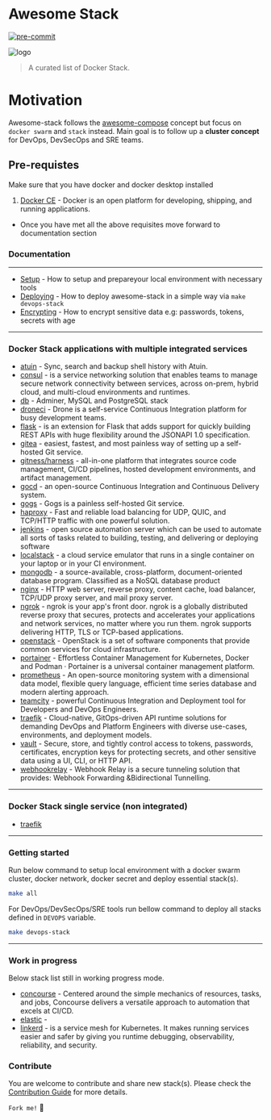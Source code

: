 # Awesome Stack

[![pre-commit](https://img.shields.io/badge/pre--commit-enabled-brightgreen?logo=pre-commit)](https://github.com/pre-commit/pre-commit)

![logo](awesome_stack.png)

> A curated list of Docker Stack.

# Motivation

Awesome-stack follows the [awesome-compose](https://github.com/docker/awesome-compose) concept but focus on `docker swarm` and `stack` instead. Main goal is to follow up a **cluster concept** for DevOps, DevSecOps and SRE teams.

## Pre-requistes

Make sure that you have docker and docker desktop installed

1. [Docker CE](https://docs.docker.com/get-started/get-docker/) - Docker is an open platform for developing, shipping, and running applications.

* Once you have met all the above requisites move forward to documentation section

### Documentation

---

- [Setup](docs/setup.md) - How to setup and prepareyour local environment with necessary tools
- [Deploying](docs/deploy.md) - How to deploy awesome-stack in a simple way via `make devops-stack`
- [Encrypting](docs/age.md) - How to encrypt sensitive data e.g: passwords, tokens, secrets with age

---

### Docker Stack applications with multiple integrated services

- [atuin](atuin) - Sync, search and backup shell history with Atuin.
- [consul](consul) - is a service networking solution that enables teams to manage secure network connectivity between services, across on-prem, hybrid cloud, and multi-cloud environments and runtimes.
- [db](db) - Adminer, MySQL and PostgreSQL stack
- [droneci](droneci) - Drone is a self-service Continuous Integration platform for busy development teams.
- [flask](flask) -  is an extension for Flask that adds support for quickly building REST APIs with huge flexibility around the JSONAPI 1.0 specification.
- [gitea](gitea) - easiest, fastest, and most painless way of setting up a self-hosted Git service.
- [gitness/harness](harness) - all-in-one platform that integrates source code management, CI/CD pipelines, hosted development environments, and artifact management.
- [gocd](gocd) - an open-source Continuous Integration and Continuous Delivery system.
- [gogs](gogs) - Gogs is a painless self-hosted Git service.
- [haproxy](haproxy) - Fast and reliable load balancing for UDP, QUIC, and TCP/HTTP traffic with one powerful solution.
- [jenkins](jenkins) - open source automation server which can be used to automate all sorts of tasks related to building, testing, and delivering or deploying software
- [localstack](localstack) - a cloud service emulator that runs in a single container on your laptop or in your CI environment.
- [mongodb](mongodb) - a source-available, cross-platform, document-oriented database program. Classified as a NoSQL database product
- [nginx](nginx) - HTTP web server, reverse proxy, content cache, load balancer, TCP/UDP proxy server, and mail proxy server.
- [ngrok](ngrok) - ngrok is your app's front door. ngrok is a globally distributed 
reverse proxy
 that secures, protects and accelerates your applications and network services, no matter where you run them. ngrok supports delivering HTTP, TLS or TCP-based applications.
- [openstack](openstack) - OpenStack is a set of software components that provide common services for cloud infrastructure.
- [portainer](portainer) - Effortless Container Management for Kubernetes, Docker and Podman · Portainer is a universal container management platform.
- [prometheus](prometheus) - An open-source monitoring system with a dimensional data model, flexible query language, efficient time series database and modern alerting approach.
- [teamcity](teamcity) - powerful Continuous Integration and Deployment tool for Developers and DevOps Engineers.
- [traefik](traefik) - Cloud-native, GitOps-driven API runtime solutions for demanding DevOps and Platform Engineers with diverse use-cases, environments, and deployment models.
- [vault](vault) - Secure, store, and tightly control access to tokens, passwords, certificates, encryption keys for protecting secrets, and other sensitive data using a UI, CLI, or HTTP API.
- [webhookrelay](webhookrelay) - Webhook Relay is a secure tunneling solution that provides: Webhook Forwarding &Bidirectional Tunnelling.

---

### Docker Stack single service (non integrated)

- [traefik](traefik)

---

### Getting started

Run below command to setup local environment with a docker swarm cluster, docker network, docker secret and deploy essential stack(s).

```sh
make all
```

For DevOps/DevSecOps/SRE tools run bellow command to deploy all stacks defined in `DEVOPS` variable.

```sh
make devops-stack
```

---

### Work in progress

Below stack list still in working progress mode.

- [concourse](concurse) - Centered around the simple mechanics of resources, tasks, and jobs, Concourse delivers a versatile approach to automation that excels at CI/CD.
- [elastic](elastic) - 
- [linkerd](linkerd) - is a service mesh for Kubernetes. It makes running services easier and safer by giving you runtime debugging, observability, reliability, and security.

### Contribute

You are welcome to contribute and share new stack(s). Please check the [Contribution Guide](CONTRIBUTE.md) for more details.

`Fork me!` 🥰
